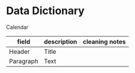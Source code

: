 # Data Dictionary

Calendar

| field| description | cleaning notes | 
| -----| ----------- | -------------- |
| Header | Title |
| Paragraph | Text 